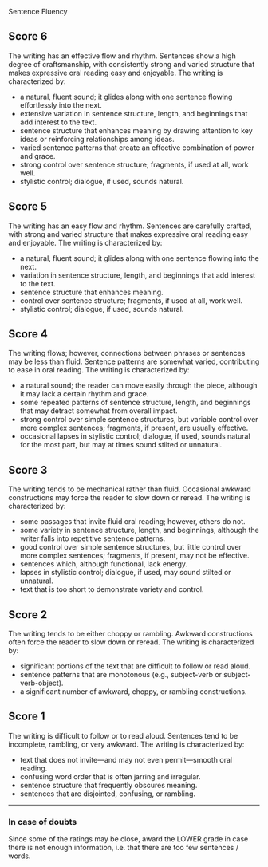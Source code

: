 Sentence Fluency

## **Score 6**
The writing has an effective flow and rhythm. Sentences show a high degree of craftsmanship, with consistently strong and varied structure that makes expressive oral reading easy and enjoyable. The writing is characterized by:
- a natural, fluent sound; it glides along with one sentence flowing effortlessly into the next.
- extensive variation in sentence structure, length, and beginnings that add interest to the text.
- sentence structure that enhances meaning by drawing attention to key ideas or reinforcing relationships among ideas.
- varied sentence patterns that create an effective combination of power and grace.
- strong control over sentence structure; fragments, if used at all, work well.
- stylistic control; dialogue, if used, sounds natural.

## **Score 5**
The writing has an easy flow and rhythm. Sentences are carefully crafted, with strong and varied structure that makes expressive oral reading easy and enjoyable. The writing is characterized by:
- a natural, fluent sound; it glides along with one sentence flowing into the next.
- variation in sentence structure, length, and beginnings that add interest to the text.
- sentence structure that enhances meaning.
- control over sentence structure; fragments, if used at all, work well.
- stylistic control; dialogue, if used, sounds natural.

## **Score 4**
The writing flows; however, connections between phrases or sentences may be less than fluid. Sentence patterns are somewhat varied, contributing to ease in oral reading. The writing is characterized by:
- a natural sound; the reader can move easily through the piece, although it may lack a certain rhythm and grace.
- some repeated patterns of sentence structure, length, and beginnings that may detract somewhat from overall impact.
- strong control over simple sentence structures, but variable control over more complex sentences; fragments, if present, are usually effective.
- occasional lapses in stylistic control; dialogue, if used, sounds natural for the most part, but may at times sound stilted or unnatural.

## **Score 3**
The writing tends to be mechanical rather than fluid. Occasional awkward constructions may force the reader to slow down or reread. The writing is characterized by:
- some passages that invite fluid oral reading; however, others do not.
- some variety in sentence structure, length, and beginnings, although the writer falls into repetitive sentence patterns.
- good control over simple sentence structures, but little control over more complex sentences; fragments, if present, may not be effective.
- sentences which, although functional, lack energy.
- lapses in stylistic control; dialogue, if used, may sound stilted or unnatural.
- text that is too short to demonstrate variety and control.

## **Score 2**
The writing tends to be either choppy or rambling. Awkward constructions often force the reader to slow down or reread. The writing is characterized by:
- significant portions of the text that are difficult to follow or read aloud.
- sentence patterns that are monotonous (e.g., subject-verb or subject-verb-object).
- a significant number of awkward, choppy, or rambling constructions.

## **Score 1**
The writing is difficult to follow or to read aloud. Sentences tend to be incomplete, rambling, or very awkward. The writing is characterized by:
- text that does not invite—and may not even permit—smooth oral reading.
- confusing word order that is often jarring and irregular.
- sentence structure that frequently obscures meaning.
- sentences that are disjointed, confusing, or rambling.

---

### In case of doubts
Since some of the ratings may be close, award the LOWER grade in case there is not enough information, i.e. that there are too few sentences / words.
